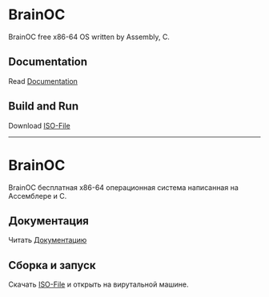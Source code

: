 # BrainOC
BrainOC free  x86-64 OS written by Assembly, C.

## Documentation
Read [Documentation](https://brainos.tk)
## Build and Run
Download [ISO-File](https://brainos.tk/download/)
____

# BrainOC
BrainOC бесплатная x86-64 операционная система написанная на Ассемблере и C.

## Документация
Читать [Документацию](https://brainos.tk)

## Сборка и запуск
Скачать [ISO-File](https://brainos.tk/download/) и открыть на вирутальной машине.
